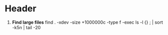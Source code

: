 <!-- TITLE: File System Utilization -->
<!-- SUBTITLE: A quick summary of File System Utilization -->

# Header
1. **Find large files**
find . -xdev -size +1000000c -type f -exec ls -l {} ; | sort -k5n | tail -20